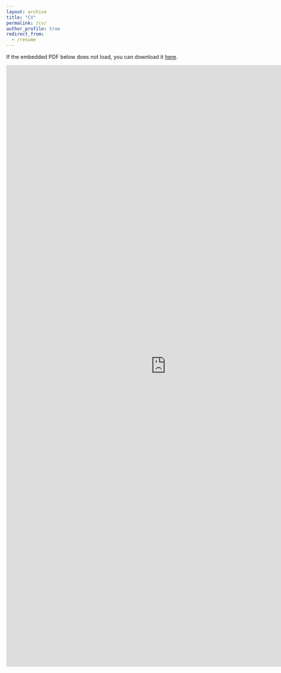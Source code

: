 ```yaml
---
layout: archive
title: "CV"
permalink: /cv/
author_profile: true
redirect_from:
  - /resume
---
```


If the embedded PDF below does not load, you can download it [here](/files/resume_jiahaoji.pdf).
<center><embed src="https://echo-ji.github.io/academicpages/files/resume_jiahaoji.pdf" width="850" height="1600"></center>
